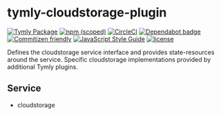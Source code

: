 # tymly-cloudstorage-plugin
[![Tymly Package](https://img.shields.io/badge/tymly-package-blue.svg)](https://tymly.io/)
[![npm (scoped)](https://img.shields.io/npm/v/@wmfs/tymly-cloudstorage-plugin.svg)](https://www.npmjs.com/package/@wmfs/tymly-cloudstorage-plugin)
[![CircleCI](https://circleci.com/gh/wmfs/tymly-cloudstorage-plugin.svg?style=svg)](https://circleci.com/gh/wmfs/tymly-cloudstorage-plugin)
[![Dependabot badge](https://img.shields.io/badge/Dependabot-active-brightgreen.svg)](https://dependabot.com/)
[![Commitizen friendly](https://img.shields.io/badge/commitizen-friendly-brightgreen.svg)](http://commitizen.github.io/cz-cli/)
[![JavaScript Style Guide](https://img.shields.io/badge/code_style-standard-brightgreen.svg)](https://standardjs.com)
[![license](https://img.shields.io/github/license/mashape/apistatus.svg)](https://github.com/wmfs/tymly-cloudstorage-plugin/blob/master/LICENSE)


Defines the cloudstorage service interface and provides state-resources around the service. Specific cloudstorage implementations provided by additional Tymly plugins.

## Service
* cloudstorage

